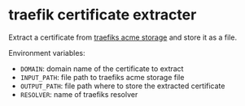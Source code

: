 # traefik certificate extracter

Extract a certificate from [traefiks acme storage](https://doc.traefik.io/traefik/https/acme/#storage) and store it as a file.

Environment variables:

- `DOMAIN`: domain name of the certificate to extract
- `INPUT_PATH`: file path to traefiks acme storage file
- `OUTPUT_PATH`: file path where to store the extracted certificate
- `RESOLVER`: name of traefiks resolver
